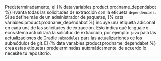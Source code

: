 Predeterminadamente, el {% data variables.product.prodname_dependabot %} levanta todas las solicitudes de extracción con la etiqueta `dependencies`. Si se define más de un administrador de paquetes, {% data variables.product.prodname_dependabot %} incluye una etiqueta adicional en cada una de las solicitudes de extracción. Esto indica qué lenguaje o ecosistema actualizará la solicitud de extracción, por ejemplo: `java` para las actualizaciones de Gradle `submodules` para las actualizaciones de los submódulos de git. El {% data variables.product.prodname_dependabot %} crea estas etiquetas predeterminadas automáticamente, de acuerdo lo necesite tu repositorio.
